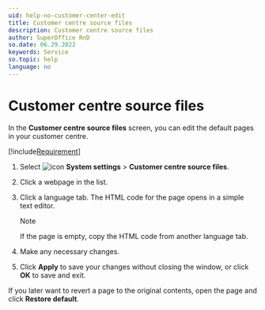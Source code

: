 ```yaml
---
uid: help-no-customer-center-edit
title: Customer centre source files
description: Customer centre source files
author: SuperOffice RnD
so.date: 06.29.2022
keywords: Service
so.topic: help
language: no
---
```


# Customer centre source files

In the **Customer centre source files** screen, you can edit the default pages in your customer centre.

[!include[Requirement](../../../learn/includes/req-cep.md)]

1. Select ![icon][img1] **System settings** > **Customer centre source files**.

2. Click a webpage in the list.

3. Click a language tab. The HTML code for the page opens in a simple text editor.

    > [!NOTE]
    > If the page is empty, copy the HTML code from another language tab.

4. Make any necessary changes.

5. Click **Apply** to save your changes without closing the window, or click **OK** to save and exit.

If you later want to revert a page to the original contents, open the page and click **Restore default**.

<!-- Referenced links -->

<!-- Referenced images -->
[img1]: ../../../../media/icons/settings-small.png

